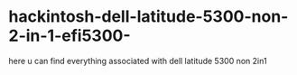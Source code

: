 # hackintosh-dell-latitude-5300-non-2-in-1-efi5300-
here u can find everything associated with dell latitude 5300 non 2in1 
